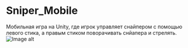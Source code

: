 # Sniper_Mobile
Мобильная игра на Unity, где игрок управляет снайпером с помощью левого стика, а правым стиком поворачивать снйапера  и стрелять.
![Image alt](https://github.com/NikllX/image_mobile/blob/main/s1.png)
